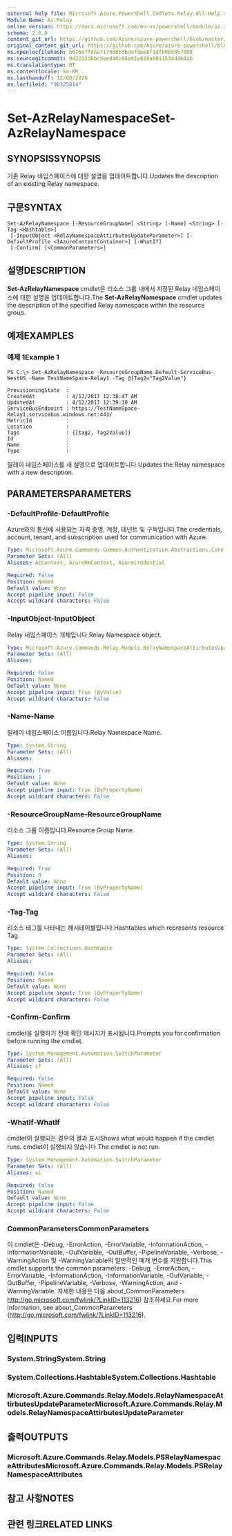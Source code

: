 ```yaml
---
external help file: Microsoft.Azure.PowerShell.Cmdlets.Relay.dll-Help.xml
Module Name: Az.Relay
online version: https://docs.microsoft.com/en-us/powershell/module/az.relay/set-azrelaynamespace
schema: 2.0.0
content_git_url: https://github.com/Azure/azure-powershell/blob/master/src/Relay/Relay/help/Set-AzRelayNamespace.md
original_content_git_url: https://github.com/Azure/azure-powershell/blob/master/src/Relay/Relay/help/Set-AzRelayNamespace.md
ms.openlocfilehash: 6076a7fd8a71708bb3bdafdee8f1dfb0650b7088
ms.sourcegitcommit: 04221336bc9eed46c05ed1e828a6811534d4b4ab
ms.translationtype: MT
ms.contentlocale: ko-KR
ms.lasthandoff: 12/08/2020
ms.locfileid: "98325814"
---
```

# <span data-ttu-id="688a9-101">Set-AzRelayNamespace</span><span class="sxs-lookup"><span data-stu-id="688a9-101">Set-AzRelayNamespace</span></span>

## <span data-ttu-id="688a9-102">SYNOPSIS</span><span class="sxs-lookup"><span data-stu-id="688a9-102">SYNOPSIS</span></span>
<span data-ttu-id="688a9-103">기존 Relay 네임스페이스에 대한 설명을 업데이트합니다.</span><span class="sxs-lookup"><span data-stu-id="688a9-103">Updates the description of an existing Relay namespace.</span></span>

## <span data-ttu-id="688a9-104">구문</span><span class="sxs-lookup"><span data-stu-id="688a9-104">SYNTAX</span></span>

```
Set-AzRelayNamespace [-ResourceGroupName] <String> [-Name] <String> [-Tag <Hashtable>]
 [-InputObject <RelayNamespaceAttirbutesUpdateParameter>] [-DefaultProfile <IAzureContextContainer>] [-WhatIf]
 [-Confirm] [<CommonParameters>]
```

## <span data-ttu-id="688a9-105">설명</span><span class="sxs-lookup"><span data-stu-id="688a9-105">DESCRIPTION</span></span>
<span data-ttu-id="688a9-106">**Set-AzRelayNamespace** cmdlet은 리소스 그룹 내에서 지정된 Relay 네임스페이스에 대한 설명을 업데이트합니다.</span><span class="sxs-lookup"><span data-stu-id="688a9-106">The **Set-AzRelayNamespace** cmdlet updates the description of the specified Relay namespace within the resource group.</span></span>

## <span data-ttu-id="688a9-107">예제</span><span class="sxs-lookup"><span data-stu-id="688a9-107">EXAMPLES</span></span>

### <span data-ttu-id="688a9-108">예제 1</span><span class="sxs-lookup"><span data-stu-id="688a9-108">Example 1</span></span>
```
PS C:\> Set-AzRelayNamespace -ResourceGroupName Default-ServiceBus-WestUS -Name TestNameSpace-Relay1 -Tag @{Tag2="Tag2Value"}

ProvisioningState  :
CreatedAt          : 4/12/2017 12:38:47 AM
UpdatedAt          : 4/12/2017 12:39:10 AM
ServiceBusEndpoint : https://TestNameSpace-Relay1.servicebus.windows.net:443/
MetricId           :
Location           :
Tags               : {[tag2, Tag2Value]}
Id                 :
Name               :
Type               :
```

<span data-ttu-id="688a9-109">릴레이 네임스페이스를 새 설명으로 업데이트합니다.</span><span class="sxs-lookup"><span data-stu-id="688a9-109">Updates the Relay namespace with a new description.</span></span>

## <span data-ttu-id="688a9-110">PARAMETERS</span><span class="sxs-lookup"><span data-stu-id="688a9-110">PARAMETERS</span></span>

### <span data-ttu-id="688a9-111">-DefaultProfile</span><span class="sxs-lookup"><span data-stu-id="688a9-111">-DefaultProfile</span></span>
<span data-ttu-id="688a9-112">Azure와의 통신에 사용되는 자격 증명, 계정, 테넌트 및 구독입니다.</span><span class="sxs-lookup"><span data-stu-id="688a9-112">The credentials, account, tenant, and subscription used for communication with Azure.</span></span>

```yaml
Type: Microsoft.Azure.Commands.Common.Authentication.Abstractions.Core.IAzureContextContainer
Parameter Sets: (All)
Aliases: AzContext, AzureRmContext, AzureCredential

Required: False
Position: Named
Default value: None
Accept pipeline input: False
Accept wildcard characters: False
```

### <span data-ttu-id="688a9-113">-InputObject</span><span class="sxs-lookup"><span data-stu-id="688a9-113">-InputObject</span></span>
<span data-ttu-id="688a9-114">Relay 네임스페이스 개체입니다.</span><span class="sxs-lookup"><span data-stu-id="688a9-114">Relay Namespace object.</span></span>

```yaml
Type: Microsoft.Azure.Commands.Relay.Models.RelayNamespaceAttirbutesUpdateParameter
Parameter Sets: (All)
Aliases:

Required: False
Position: Named
Default value: None
Accept pipeline input: True (ByValue)
Accept wildcard characters: False
```

### <span data-ttu-id="688a9-115">-Name</span><span class="sxs-lookup"><span data-stu-id="688a9-115">-Name</span></span>
<span data-ttu-id="688a9-116">릴레이 네임스페이스 이름입니다.</span><span class="sxs-lookup"><span data-stu-id="688a9-116">Relay Namespace Name.</span></span>

```yaml
Type: System.String
Parameter Sets: (All)
Aliases:

Required: True
Position: 1
Default value: None
Accept pipeline input: True (ByPropertyName)
Accept wildcard characters: False
```

### <span data-ttu-id="688a9-117">-ResourceGroupName</span><span class="sxs-lookup"><span data-stu-id="688a9-117">-ResourceGroupName</span></span>
<span data-ttu-id="688a9-118">리소스 그룹 이름입니다.</span><span class="sxs-lookup"><span data-stu-id="688a9-118">Resource Group Name.</span></span>

```yaml
Type: System.String
Parameter Sets: (All)
Aliases:

Required: True
Position: 0
Default value: None
Accept pipeline input: True (ByPropertyName)
Accept wildcard characters: False
```

### <span data-ttu-id="688a9-119">-Tag</span><span class="sxs-lookup"><span data-stu-id="688a9-119">-Tag</span></span>
<span data-ttu-id="688a9-120">리소스 태그를 나타내는 해시테이블입니다.</span><span class="sxs-lookup"><span data-stu-id="688a9-120">Hashtables which represents resource Tag.</span></span>

```yaml
Type: System.Collections.Hashtable
Parameter Sets: (All)
Aliases:

Required: False
Position: Named
Default value: None
Accept pipeline input: True (ByPropertyName)
Accept wildcard characters: False
```

### <span data-ttu-id="688a9-121">-Confirm</span><span class="sxs-lookup"><span data-stu-id="688a9-121">-Confirm</span></span>
<span data-ttu-id="688a9-122">cmdlet을 실행하기 전에 확인 메시지가 표시됩니다.</span><span class="sxs-lookup"><span data-stu-id="688a9-122">Prompts you for confirmation before running the cmdlet.</span></span>

```yaml
Type: System.Management.Automation.SwitchParameter
Parameter Sets: (All)
Aliases: cf

Required: False
Position: Named
Default value: None
Accept pipeline input: False
Accept wildcard characters: False
```

### <span data-ttu-id="688a9-123">-WhatIf</span><span class="sxs-lookup"><span data-stu-id="688a9-123">-WhatIf</span></span>
<span data-ttu-id="688a9-124">cmdlet이 실행되는 경우의 결과 표시</span><span class="sxs-lookup"><span data-stu-id="688a9-124">Shows what would happen if the cmdlet runs.</span></span>
<span data-ttu-id="688a9-125">cmdlet이 실행되지 않습니다.</span><span class="sxs-lookup"><span data-stu-id="688a9-125">The cmdlet is not run.</span></span>

```yaml
Type: System.Management.Automation.SwitchParameter
Parameter Sets: (All)
Aliases: wi

Required: False
Position: Named
Default value: None
Accept pipeline input: False
Accept wildcard characters: False
```

### <span data-ttu-id="688a9-126">CommonParameters</span><span class="sxs-lookup"><span data-stu-id="688a9-126">CommonParameters</span></span>
<span data-ttu-id="688a9-127">이 cmdlet은 -Debug, -ErrorAction, -ErrorVariable, -InformationAction, -InformationVariable, -OutVariable, -OutBuffer, -PipelineVariable, -Verbose, -WarningAction 및 -WarningVariable의 일반적인 매개 변수를 지원합니다.</span><span class="sxs-lookup"><span data-stu-id="688a9-127">This cmdlet supports the common parameters: -Debug, -ErrorAction, -ErrorVariable, -InformationAction, -InformationVariable, -OutVariable, -OutBuffer, -PipelineVariable, -Verbose, -WarningAction, and -WarningVariable.</span></span> <span data-ttu-id="688a9-128">자세한 내용은 다음 about_CommonParameters http://go.microsoft.com/fwlink/?LinkID=113216) 참조하세요.</span><span class="sxs-lookup"><span data-stu-id="688a9-128">For more information, see about_CommonParameters (http://go.microsoft.com/fwlink/?LinkID=113216).</span></span>

## <span data-ttu-id="688a9-129">입력</span><span class="sxs-lookup"><span data-stu-id="688a9-129">INPUTS</span></span>

### <span data-ttu-id="688a9-130">System.String</span><span class="sxs-lookup"><span data-stu-id="688a9-130">System.String</span></span>

### <span data-ttu-id="688a9-131">System.Collections.Hashtable</span><span class="sxs-lookup"><span data-stu-id="688a9-131">System.Collections.Hashtable</span></span>

### <span data-ttu-id="688a9-132">Microsoft.Azure.Commands.Relay.Models.RelayNamespaceAttirbutesUpdateParameter</span><span class="sxs-lookup"><span data-stu-id="688a9-132">Microsoft.Azure.Commands.Relay.Models.RelayNamespaceAttirbutesUpdateParameter</span></span>

## <span data-ttu-id="688a9-133">출력</span><span class="sxs-lookup"><span data-stu-id="688a9-133">OUTPUTS</span></span>

### <span data-ttu-id="688a9-134">Microsoft.Azure.Commands.Relay.Models.PSRelayNamespaceAttributes</span><span class="sxs-lookup"><span data-stu-id="688a9-134">Microsoft.Azure.Commands.Relay.Models.PSRelayNamespaceAttributes</span></span>

## <span data-ttu-id="688a9-135">참고 사항</span><span class="sxs-lookup"><span data-stu-id="688a9-135">NOTES</span></span>

## <span data-ttu-id="688a9-136">관련 링크</span><span class="sxs-lookup"><span data-stu-id="688a9-136">RELATED LINKS</span></span>
